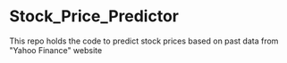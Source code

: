 # Stock_Price_Predictor
This repo holds the code to predict stock prices based on past data from "Yahoo Finance" website
